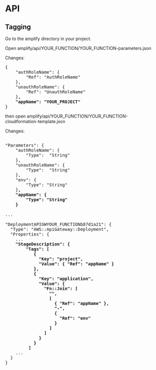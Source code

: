 # API

## Tagging
Go to the amplify directory in your project.

Open amplify/api/YOUR_FUNCTION/YOUR_FUNCTION-parameters.json

Changes:
<pre>
{
    "authRoleName": {
        "Ref": "AuthRoleName"
    },
    "unauthRoleName": {
        "Ref": "UnauthRoleName"
    }<b>,
    "appName": "YOUR_PROJECT"</b>
}
</pre>


then open amplify/api/YOUR_FUNCTION/YOUR_FUNCTION-cloudformation-template.json

Changes:
<pre> 
"Parameters": {
    "authRoleName": {
        "Type":  "String"
    },
    "unauthRoleName": {
        "Type":  "String"
    },
    "env": {
        "Type": "String"
    }<b>,
    "appName": {
        "Type": "String"
    }</b>
        
...
        
"DeploymentAPIGWYOUR_FUNCTIONb87d1a21": {
  "Type": "AWS::ApiGateway::Deployment",
  "Properties": {
    ...
    <b>"StageDescription": {
        "Tags": [
           {
             "Key": "project",
             "Value": { "Ref": "appName" }
           },
           {
             "Key": "application",
             "Value": {
               "Fn::Join": [
                 "",
                 [
                   { "Ref": "appName" },
                   "-",
                   {
                     "Ref": "env"
                   }
                 ]
               ]
             }
           }
         ]</b>
    ...
  }
}
</pre> 